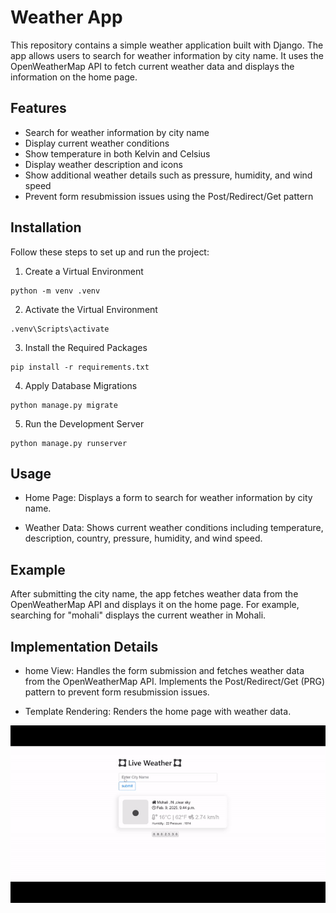 # Weather App

This repository contains a simple weather application built with Django. The app allows users to search for weather information by city name. It uses the OpenWeatherMap API to fetch current weather data and displays the information on the home page.

## Features

- Search for weather information by city name
- Display current weather conditions
- Show temperature in both Kelvin and Celsius
- Display weather description and icons
- Show additional weather details such as pressure, humidity, and wind speed
- Prevent form resubmission issues using the Post/Redirect/Get pattern

## Installation
Follow these steps to set up and run the project:

1. Create a Virtual Environment
```
python -m venv .venv
```
2. Activate the Virtual Environment
```
.venv\Scripts\activate
```
3. Install the Required Packages
```
pip install -r requirements.txt
```
4. Apply Database Migrations
```
python manage.py migrate
```
5. Run the Development Server
```
python manage.py runserver
```


## Usage
- Home Page: Displays a form to search for weather information by city name.

- Weather Data: Shows current weather conditions including temperature, description, country, pressure, humidity, and wind speed.

## Example
After submitting the city name, the app fetches weather data from the OpenWeatherMap API and displays it on the home page. For example, searching for "mohali" displays the current weather in Mohali.

## Implementation Details
- home View: Handles the form submission and fetches weather data from the OpenWeatherMap API. Implements the Post/Redirect/Get (PRG) pattern to prevent form resubmission issues.

- Template Rendering: Renders the home page with weather data.

![Description](./WeatherApp.gif)